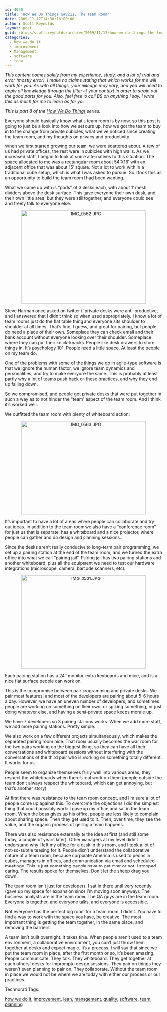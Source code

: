 ```yaml
---
id: 4060
title: 'How We Do Things &#8211; The Team Room'
date: 2009-11-17T14:30:16+00:00
author: Scott Reynolds
layout: post
guid: /blogs/scottcreynolds/archive/2009/11/17/how-we-do-things-the-team-room.aspx
categories:
  - how we do it
  - improvement
  - Management
  - software
  - team
---
```

_This content comes solely from my experience, study, and a lot of trial and error (mostly error). I make no claims stating that which works for me will work for you. As with all things, your mileage may vary, and you will need to apply all knowledge through the filter of your context in order to strain out the good parts for you. Also, feel free to call BS on anything I say. I write this as much for me to learn as for you._

_This is part 8 of the [How We Do Things](http://www.lostechies.com/blogs/scottcreynolds/archive/2009/10/04/how-we-do-things-preamble-and-contents.aspx) series._

Everyone should basically know what a team room is by now, so this post is going to just be a look into how we set ours up, how we got the team to buy in to the change from private cubicles, what we&#8217;ve noticed since creating the team room, and my thoughts on privacy and productivity.

When we first started growing our team, we were scattered about. A few of us had private offices, the rest were in cubicles with high walls. As we increased staff, I began to look at some alternatives to this situation. The space allocated to me was a rectangular room about 54&#8217;X18&#8242; with an adjacent office that was about 15&#8242; square. Not a lot to work with in a traditional cube setup, which is what I was asked to pursue. So I took this as an opportunity to build the team room I had been wanting.

What we came up with is &#8220;pods&#8221; of 3 desks each, with about 1&#8242; mesh dividers above the desk surface. This gave everyone their own desk, and their own little area, but they were still together, and everyone could see and freely talk to everyone else.

<div style="text-align:center">
  <img src="http://lostechies.com/scottreynolds/files/2011/03/IMG_0562.JPG" alt="IMG_0562.JPG" border="0" width="400" height="300" />
</div>

Steve Harman once asked on twitter if private desks were anti-productive, and I answered that I didn&#8217;t think so when used appropriately. I know a lot of team rooms just do the flat table thing and everyone sits shoulder to shoulder at all times. That&#8217;s fine, I guess, and great for pairing, but people do need a place of their own. Someplace they can check email and their bank account without everyone looking over their shoulder. Someplace where they can put their knick-knacks. People like desk drawers to store things in. It&#8217;s psychology 101. People need a little space. At least the people on my team do.

One of the problems with some of the things we do in agile-type software is that we ignore the human factor, we ignore team dynamics and personalities, and try to make everyone the same. This is probably at least partly why a lot of teams push back on these practices, and why they end up falling down.

So we compromised, and people got private desks that were put together in such a way as to not hinder the &#8220;team&#8221; aspect of the team room. And I think it&#8217;s worked well.

We outfitted the team room with plenty of whiteboard action:

<div style="text-align:center">
  <img src="http://lostechies.com/scottreynolds/files/2011/03/IMG_0563.JPG" alt="IMG_0563.JPG" border="0" width="400" height="300" />
</div>

It&#8217;s important to have a lot of areas where people can collaborate and try out ideas. In addition to the team room we also have a &#8220;conference room&#8221; for just us that is separate, has a whiteboard and a nice projector, where people can gather and do design and planning sessions.

Since the desks aren&#8217;t really conducive to long-term pair programming, we set up a pairing station at the end of the team room, and we turned the extra office into what we call &#8220;pairing jail&#8221;. Pairing jail has two pairing stations and another whiteboard, plus all the equipment we need to test our hardware integrations (microscope, camera, barcode scanners, etc). 

<div style="text-align:center">
  <img src="http://lostechies.com/scottreynolds/files/2011/03/IMG_0561.JPG" alt="IMG_0561.JPG" border="0" width="400" height="300" />
</div>

Each pairing station has a 24&#8243; monitor, extra keyboards and mice, and is a nice flat surface people can work on.

This is the compromise between pair programming and private desks. We pair most features, and most of the developers are pairing about 5-6 hours a day. However, we have an uneven number of developers, and sometimes people are working on something on their own, or spiking something, or just doing whatever else, and having a semi-private space keeps morale up.

We have 7 developers so 3 pairing stations works. When we add more staff, we add more pairing stations. Pretty simple.

We also work on a few different projects simultaneously, which makes the separated pairing room nice. That room usually becomes the war room for the two pairs working on the biggest thing, so they can have all their conversations and whiteboard sessions without interfering with the conversations of the third pair who is working on something totally different. It works for us.

People seem to organize themselves fairly well into various areas, they respect the whiteboards when there&#8217;s real work on them (people outside the team don&#8217;t always respect the whiteboard, which can get annoying, but that&#8217;s another story)

At first there was resistance to the team room concept, and I&#8217;m sure a lot of people come up against this. To overcome the objections I did the simplest thing that could possibly work: I gave up my office and sat in the team room. When the boss gives up his office, people are less likely to complain about sharing space. Then they get used to it. Then, over time, they see the value, and the organic process of gelling a team happens.

There was also resistance externally to the idea at first (and still some today, a couple of years later). Other managers at my level didn&#8217;t understand why I left my office for a desk in this room, and I took a lot of not-so-subtle teasing for it. People didn&#8217;t understand the collaborative nature of a team room, because corporate America is used to peons in cubes, managers in offices, and communication via email and scheduled meetings. This is just something people have to get over or not. I stopped caring. The results spoke for themselves. Don&#8217;t let the sheep drag you down.

The team room isn&#8217;t just for developers. I sat in there until very recently (gave up my space for expansion since I&#8217;m moving soon anyway). The business analysts are in the team room. The QA guys are in the team room. Everyone is together, and everyone talks, and everyone is accessible.

Not everyone has the perfect big room for a team room, I didn&#8217;t. You have to find a way to work with the space you have, be creative. The most important thing is getting the team together, in the same place, and removing the barriers.

A team isn&#8217;t built overnight. It takes time. When people aren&#8217;t used to a team environment, a collaborative environment, you can&#8217;t just throw them together at desks and expect magic. It&#8217;s a process. I will say that since we put the team room in place, after the first month or so, it&#8217;s been amazing. People communicate. They talk. They whiteboard. They get together at each others&#8217; desks for impromptu design sessions. They pair on things they weren&#8217;t even planning to pair on. They collaborate. Without the team room in place we would not be where we are today with either our process or our practices.

<!-- Technorati Tags Start -->

Technorati Tags:
  
<a href="http://technorati.com/tag/how                   2e                  17o                   9t" rel="tag">how we do it</a>, <a href="http://technorati.com/tag/improvement" rel="tag">improvement</a>, <a href="http://technorati.com/tag/lean" rel="tag">lean</a>, <a href="http://technorati.com/tag/management" rel="tag">management</a>, <a href="http://technorati.com/tag/quality" rel="tag">quality</a>, <a href="http://technorati.com/tag/software" rel="tag">software</a>, <a href="http://technorati.com/tag/team" rel="tag">team</a>, <a href="http://technorati.com/tag/planning" rel="tag">planning</a> 

<!-- Technorati Tags End -->